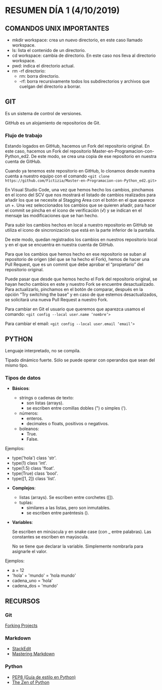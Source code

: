 # RESUMEN DÍA 1 (4/10/2019)

## COMANDOS UNIX IMPORTANTES

- mkdir workspace: crea un nuevo directorio, en este caso llamado workspace.
- ls: lista el contenido de un directorio.
- cd workspace: cambia de directorio. En este caso nos lleva al directorio workspace.
- pwd: indica el directorio actual.
- rm -rf directorio:
  - rm: borra directorio.
  - -rf: borra recursivamente todos los subdirectorios y archivos que cuelgan del directorio a borrar.

## GIT

Es un sistema de control de versiones.

GitHub es un alojamiento de repositorios de Git.

### Flujo de trabajo

Estando logados en GitHub, hacemos un Fork del repositorio original. En este caso, hacemos un Fork del repositorio Master-en-Programacion-con-Python_ed2. De este modo, se crea una copia de ese repositorio en nuestra cuenta de GitHub.

Cuando ya tenemos este repositorio en GitHub, lo clonamos desde nuestra cuenta a nuestro equipo con el comando
`<git clone https://github.com/Fictizia/Master-en-Programacion-con-Python_ed2.git>`

En Visual Studio Code, una vez que hemos hecho los cambios, pinchamos en el icono del SCV que nos mostrará el listado de cambios realizados para añadir los que se necesite al Stagging Area con el botón en el que aparece un +. Una vez seleccionados los cambios que se quieren añadir, para hacer el commit se pincha en el icono de verificación (√) y se indican en el mensaje las modificaciones que se han hecho.

Para subir los cambios hechos en local a nuestro repositorio en GitHub se utiliza el icono de sincronización que está en la parte inferior de la pantalla.

De este modo, quedan registrados los cambios en nuestros repositorio local y en el que se encuentra en nuestra cuenta de GitHub.

Para que los cambios que hemos hecho en ese repositorio se suban al repositorio de origen (del que se ha hecho el Fork), hemos de hacer una Pull Request, que es un commit que debe aprobar el “propietario” del repositorio original.

Puede pasar que desde que hemos hecho el Fork del repositorio original, se hayan hecho cambios en este y nuestro Fork se encuentre desactualizado. Para actualizarlo, pinchamos en el botón de comparar, después en la opción “Try switching the base” y en caso de que estemos desactualizados, se solicitará una nueva Pull Request a nuestro Fork.

Para cambiar en Git el usuario que queremos que aparezca usamos el comando: `<git config --local user.name ‘nombre’>`

Para cambiar el email: `<git config --local user.email ‘email’>`

## PYTHON

Lenguaje interpretado, no se compila.

Tipado dinámico fuerte. Sólo se puede operar con operandos que sean del mismo tipo.

### Tipos de datos

- **Básicos**:

  - strings o cadenas de texto:
    - son listas (arrays).
    - se escriben entre comillas dobles (") o simples (').
  - números:
    - enteros.
    - decimales o floats, positivos o negativos.
  - boleanos:
    - True.
    - False.

Ejemplos:

- type('hola') class 'str'.
- type(1) class 'int'.
- type(1.5) class 'float'.
- type(True) class 'bool'.
- type([1, 2]) class 'list'.

* **Complejos**:

  - listas (arrays). Se escriben entre corchetes ([]).
  - tuplas:
    - similares a las listas, pero son inmutables.
    - se escriben entre paréntesis ().

* **Variables**:

  Se escriben en minúscula y en snake case (con \_ entre palabras). Las constantes se escriben en mayúscula.

  No se tiene que declarar la variable. Simplemente nombrarla para asignarle el valor.

Ejemplos:

- a = 12
- 'hola' + 'mundo' = 'hola mundo'
- cadena_uno = 'hola'
- cadena_dos = 'mundo'

## RECURSOS

### Git

[Forking Projects](https://guides.github.com/activities/forking/ "Forking Projects")

### Markdown

- [StackEdit](stackedit.io "StackEdit")
- [Mastering Markdown](https://guides.github.com/features/mastering-markdown/ "Mastering Markdown")

### Python

- [PEP8 (Guía de estilo en Python)](https://www.python.org/dev/peps/pep-0008/ "PEP8")
- [The Zen of Python](https://www.python.org/dev/peps/pep-0020/ "The Zen of Python")
